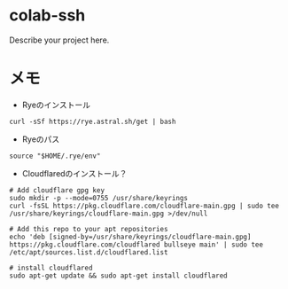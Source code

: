 # colab-ssh

Describe your project here.

# メモ
- Ryeのインストール
```
curl -sSf https://rye.astral.sh/get | bash
```
- Ryeのパス
```
source "$HOME/.rye/env"
```

- Cloudflaredのインストール？
```
# Add cloudflare gpg key
sudo mkdir -p --mode=0755 /usr/share/keyrings
curl -fsSL https://pkg.cloudflare.com/cloudflare-main.gpg | sudo tee /usr/share/keyrings/cloudflare-main.gpg >/dev/null

# Add this repo to your apt repositories
echo 'deb [signed-by=/usr/share/keyrings/cloudflare-main.gpg] https://pkg.cloudflare.com/cloudflared bullseye main' | sudo tee /etc/apt/sources.list.d/cloudflared.list

# install cloudflared
sudo apt-get update && sudo apt-get install cloudflared
```